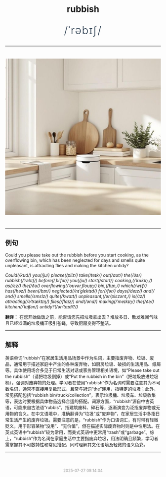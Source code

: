 <div align="center">

# rubbish

<div style="margin: 30px 0;">
<h1 style="font-size: 2.5em; font-weight: 300; letter-spacing: 2px; margin: 0; color: #2c3e50;">
/ˈrəbɪʃ/
</h1>
</div>

</div>

---

<div align="center" style="margin: 40px 0;">

![rubbish](images/rubbish.png)

</div>

---

## 例句

Could you please take out the rubbish before you start cooking, as the overflowing bin, which has been neglected for days and smells quite unpleasant, is attracting flies and making the kitchen untidy?

*Could(/kʊd/) you(/ju/) please(/pliz/) take(/teɪk/) out(/aʊt/) the(/ðə/) rubbish(/ˈrəbɪʃ/) before(/ˌbiˈfɔr/) you(/ju/) start(/stɑrt/) cooking,(/ˈkʊkɪŋ,/) as(/ɛz/) the(/ðə/) overflowing(/ˈoʊvərˌfloʊɪŋ/) bin,(/bɪn,/) which(/wɪʧ/) has(/həz/) been(/bɪn/) neglected(/nɪˈglɛktɪd/) for(/fər/) days(/deɪz/) and(/ənd/) smells(/smɛlz/) quite(/kwaɪt/) unpleasant,(/ənˈplɛzənt,/) is(/ɪz/) attracting(/əˈtræktɪŋ/) flies(/flaɪz/) and(/ənd/) making(/ˈmeɪkɪŋ/) the(/ðə/) kitchen(/ˈkɪʧən/) untidy?(/ənˈtaɪdi?/)*

**翻译：** 在您开始做饭之前，能否请您先把垃圾拿出去？堆放多日、散发难闻气味且已经溢满的垃圾桶正吸引苍蝇，导致厨房变得不整洁。

---

## 解释

英语单词“rubbish”在家居生活用品场景中作为名词，主要指废弃物、垃圾、废品，通常用于描述家庭中产生的各种废弃物，如厨房垃圾、破损的生活用品、纸屑等。具体使用场合多见于日常生活对话或家务管理相关语境，如“Please take out the rubbish”（请把垃圾倒掉）或“Put the rubbish in the bin”（把垃圾放进垃圾桶），强调对废弃物的处理。学习者在使用“rubbish”作为名词时需要注意其为不可数名词，通常不直接用复数形式，且常与冠词“the”连用，指特定的垃圾；此外，常见搭配包括“rubbish bin/truck/collection”，表示垃圾桶、垃圾车、垃圾收集等，表达时要根据具体物品选择合适的搭配。词源方面，“rubbish”源自中古英语，可能来自古法语“rubbis”，指建筑废料、碎石等，逐渐演变为泛指废弃物或无用物的含义。在中文语境中，准确翻译为“垃圾”或“废弃物”，在家居生活中多指日常生活产生的废弃垃圾。需要注意的是，“rubbish”作为口语词汇，有时带有轻微贬义，用于形容某物“没用”、“无价值”，但在描述实际废弃物时则是中性用法。在英式英语中“rubbish”较为常用，而美式英语中更常用“trash”或“garbage”。综上，“rubbish”作为名词在家庭生活中主要指废弃垃圾，用法明确且频繁，学习者需掌握其不可数特性和常见搭配，同时理解其文化语境及轻微的语义色彩。


---

<div align="center" style="margin-top: 50px;">
<small style="color: #999; font-size: 0.9em;">2025-07-27 09:14:04</small>
</div>
